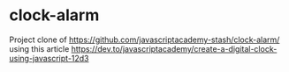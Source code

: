 # clock-alarm
Project clone of https://github.com/javascriptacademy-stash/clock-alarm/ using this article https://dev.to/javascriptacademy/create-a-digital-clock-using-javascript-12d3

